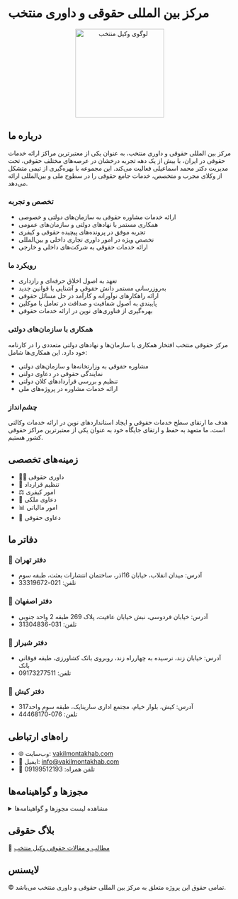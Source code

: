 # مرکز بین المللی حقوقی و داوری منتخب

<p align="center">
  <img src="https://biaupload.com/do.php?imgf=org-fa48918eec4c1.jpeg" alt="لوگوی وکیل منتخب" width="200"/>
</p>

## درباره ما

مرکز بین المللی حقوقی و داوری منتخب، به عنوان یکی از معتبرترین مراکز ارائه خدمات حقوقی در ایران، با بیش از یک دهه تجربه درخشان در عرصه‌های مختلف حقوقی، تحت مدیریت دکتر محمد اسماعیلی فعالیت می‌کند. این مجموعه با بهره‌گیری از تیمی متشکل از وکلای مجرب و متخصص، خدمات جامع حقوقی را در سطوح ملی و بین‌المللی ارائه می‌دهد.

### تخصص و تجربه
- ارائه خدمات مشاوره حقوقی به سازمان‌های دولتی و خصوصی
- همکاری مستمر با نهادهای دولتی و سازمان‌های عمومی
- تجربه موفق در پرونده‌های پیچیده حقوقی و کیفری
- تخصص ویژه در امور داوری تجاری داخلی و بین‌المللی
- ارائه خدمات حقوقی به شرکت‌های داخلی و خارجی

### رویکرد ما
- تعهد به اصول اخلاق حرفه‌ای و رازداری
- به‌روزرسانی مستمر دانش حقوقی و آشنایی با قوانین جدید
- ارائه راهکارهای نوآورانه و کارآمد در حل مسائل حقوقی
- پایبندی به اصول شفافیت و صداقت در تعامل با موکلین
- بهره‌گیری از فناوری‌های نوین در ارائه خدمات حقوقی

### همکاری با سازمان‌های دولتی
مرکز حقوقی منتخب افتخار همکاری با سازمان‌ها و نهادهای دولتی متعددی را در کارنامه خود دارد. این همکاری‌ها شامل:
- مشاوره حقوقی به وزارتخانه‌ها و سازمان‌های دولتی
- نمایندگی حقوقی در دعاوی دولتی
- تنظیم و بررسی قراردادهای کلان دولتی
- ارائه خدمات مشاوره در پروژه‌های ملی

### چشم‌انداز
هدف ما ارتقای سطح خدمات حقوقی و ایجاد استانداردهای نوین در ارائه خدمات وکالتی است. ما متعهد به حفظ و ارتقای جایگاه خود به عنوان یکی از معتبرترین مراکز حقوقی کشور هستیم.

## زمینه‌های تخصصی
- 👨‍⚖️ داوری حقوقی
- 📄 تنظیم قرارداد
- ⚖️ امور کیفری
- 🏢 دعاوی ملکی
- 📊 امور مالیاتی
- 💼 دعاوی حقوقی

## دفاتر ما

### 🏢 دفتر تهران
- آدرس: میدان انقلاب، خیابان 16اذر، ساختمان انتشارات بعثت، طبقه سوم
- تلفن: 021-33319672

### 🏢 دفتر اصفهان
- آدرس: خیابان فردوسی، نبش خیابان عافیت، پلاک 269 طبقه 2 واحد جنوبی
- تلفن: 031-31304836

### 🏢 دفتر شیراز
- آدرس: خیابان زند، نرسیده به چهارراه زند، روبروی بانک کشاورزی، طبقه فوقانی بانک
- تلفن: 09173277511

### 🏢 دفتر کیش
- آدرس: کیش، بلوار خیام، مجتمع اداری سارینایک، طبقه سوم واحد317
- تلفن: 076-44468170

## راه‌های ارتباطی
- 🌐 وب‌سایت: [vakilmontakhab.com](https://vakilmontakhab.com)
- 📧 ایمیل: info@vakilmontakhab.com
- 📱 تلفن همراه: 09199512193

## مجوزها و گواهینامه‌ها
<details>
<summary>مشاهده لیست مجوزها و گواهینامه‌ها</summary>

- [مجوزها و گواهینامه‌ها](https://vakilmontakhab.com/licenses-and-certificates/)

</details>

## بلاگ حقوقی
📝 [مطالب و مقالات حقوقی وکیل منتخب](https://vakilmontakhab.com/category/blog/)

## لایسنس
© تمامی حقوق این پروژه متعلق به مرکز بین المللی حقوقی و داوری منتخب می‌باشد.
